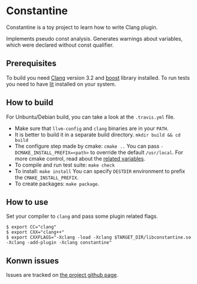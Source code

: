 Constantine
===========

Constantine is a toy project to learn how to write Clang plugin.

Implements pseudo const analysis. Generates warnings about variables,
which were declared without const qualifier.

Prerequisites
-------------

To build you need [Clang][1] version 3.2 and [boost][2] library installed.
To run tests you need to have [lit][3] installed on your system.

How to build
------------

For Unbuntu/Debian build, you can take a look at the `.travis.yml` file.

* Make sure that `llvm-config` and `clang` binaries are in your `PATH`.
* It is better to build it in a separate build directory.
`mkdir build && cd build`
* The configure step made by cmake: `cmake ..`
You can pass `-DCMAKE_INSTALL_PREFIX=<path>` to override the default
`/usr/local`. For more cmake control, read about the [related variables][4].
* To compile and run test suite: `make check`
* To install: `make install` You can specify `DESTDIR` environment to prefix
the `CMAKE_INSTALL_PREFIX`.
* To create packages: `make package`.

How to use
----------

Set your compiler to `clang` and pass some plugin related flags.

```shell
$ export CC="clang"
$ export CXX="clang++"
$ export CXXFLAGS="-Xclang -load -Xclang $TARGET_DIR/libconstantine.so -Xclang -add-plugin -Xclang constantine"
```

Konwn issues
------------

Issues are tracked on [the project github page][5].


[1]: http://clang.llvm.org/ "Clang: a C language family frontend for LLVM"
[2]: http://www.boost.org/ "boost homepage"
[3]: https://pypi.python.org/pypi/lit "lit: a software testing tool"
[4]: http://www.cmake.org/Wiki/CMake_Useful_Variables "cmake useful variables"
[5]: https://github.com/rizsotto/Constantine/issues "Constantine issues"
